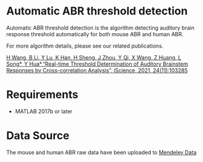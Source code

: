 # Automatic ABR threshold detection
Automatic ABR threshold detection is the algorithm detecting auditory brain response threshold automatically for both mouse ABR and human ABR. 

For more algorithm details, please see our related publications.

[H Wang, B Li, Y Lu, K Han, H Sheng, J Zhou, Y Qi, X Wang, Z Huang, L Song*, Y Hua*,“Real-time Threshold Determination of Auditory Brainstem Responses by Cross-correlation Analysis”, iScience, 2021, 24(11):103285](https://doi.org/10.1016/j.isci.2021.103285)
# Requirements
* MATLAB 2017b or later

# Data Source
The mouse and human ABR raw data have been uploaded to [Mendeley Data](https://data.mendeley.com/datasets/4yb9772dff/draft?a=d2d509bc-2a09-426b-a1c8-25ef9c817455)
